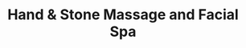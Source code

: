 ---
title: "Hand & Stone Massage and Facial Spa"
url: /bethlehem/hand-and-stone-massage-and-facial-spa/
shop: massage
---